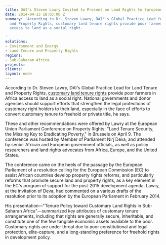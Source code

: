 ```yaml
---
title: DAI's Steven Lawry Invited to Present on Land Rights to European Parliament
date: 2014-04-15 18:05:00 Z
summary: 'According to Dr. Steven Lawry, DAI''s Global Practice Lead for Land Tenure
  and Property Rights, customary land tenure rights provide poor farmers in Africa
  access to land as a social right.

'
solutions:
- Environment and Energy
- Land Tenure and Property Rights
regions:
- Sub-Saharan Africa
projects: 
clients: 
layout: node
---
```


According to Dr. Steven Lawry, DAI's Global Practice Lead for Land Tenure and Property Rights, [customary land tenure rights][1] provide poor farmers in Africa access to land as a social right. National governments and donor agencies should support efforts that strengthen the legal protections of customary right holders to their land, especially in the face of efforts to convert customary tenure to freehold or private title, he says.

These and other recommendations were offered by Lawry at the European Union Parliament Conference on Property Rights: "Land Tenure Security, the Missing Key to Eradicating Poverty," in Brussels on April 9.  The conference was hosted by Member of Parliament Nirj Deva, and attended by senior African and European government officials, as well as policy researchers and land rights advocates from Africa, Europe, and the United States.

The conference came on the heels of the passage by the European Parliament of a resolution calling for the European Commission (EC) to assist African countries develop property rights reforms, and particularly reforms that promote secure land and property rights, as a key element in the EC's program of support for the post-2015 development agenda. Lawry, at the invitation of Deva, had commented on a various drafts of the resolution prior to its adoption by the European Parliament in February 2014.

His presentation—"Tenure Policy toward Customary Land Rights in Sub-Saharan Africa"—summarized key attributes of customary tenure arrangements, including that rights are generally secure, inheritable, and constitute one of the few tangible economic assets available to the poor. Customary rights are under threat due to poor constitutional and legal protection, elite-capture, and a long-standing preference for freehold rights in development policy.

[1]: http://dai-global-developments.com/articles/customary-land-tenure.html
